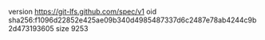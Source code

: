 version https://git-lfs.github.com/spec/v1
oid sha256:f1096d22852e425ae09b340d4985487337d6c2487e78ab4244c9b2d473193605
size 9253

